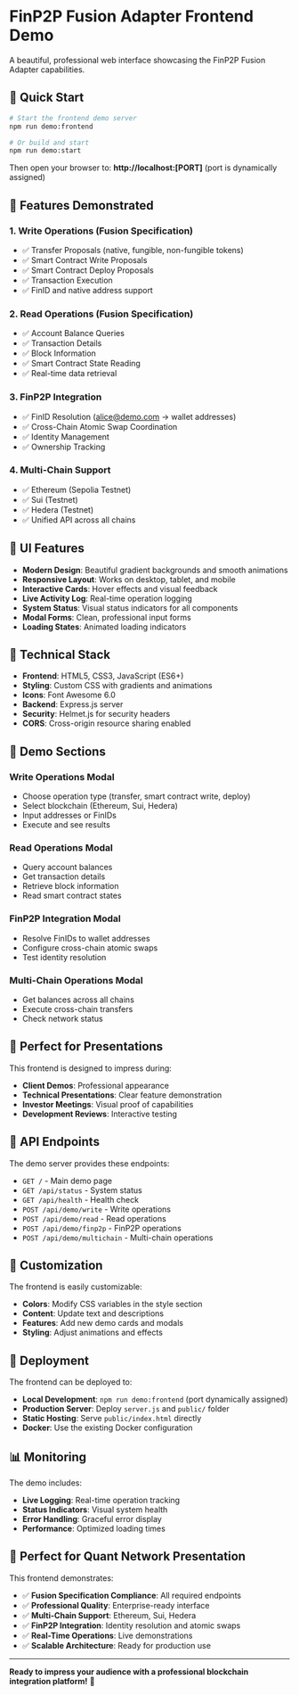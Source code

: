 # FinP2P Fusion Adapter Frontend Demo

A beautiful, professional web interface showcasing the FinP2P Fusion Adapter capabilities.

## 🚀 Quick Start

```bash
# Start the frontend demo server
npm run demo:frontend

# Or build and start
npm run demo:start
```

Then open your browser to: **http://localhost:[PORT]** (port is dynamically assigned)

## 🎯 Features Demonstrated

### 1. **Write Operations** (Fusion Specification)
- ✅ Transfer Proposals (native, fungible, non-fungible tokens)
- ✅ Smart Contract Write Proposals
- ✅ Smart Contract Deploy Proposals
- ✅ Transaction Execution
- ✅ FinID and native address support

### 2. **Read Operations** (Fusion Specification)
- ✅ Account Balance Queries
- ✅ Transaction Details
- ✅ Block Information
- ✅ Smart Contract State Reading
- ✅ Real-time data retrieval

### 3. **FinP2P Integration**
- ✅ FinID Resolution (alice@demo.com → wallet addresses)
- ✅ Cross-Chain Atomic Swap Coordination
- ✅ Identity Management
- ✅ Ownership Tracking

### 4. **Multi-Chain Support**
- ✅ Ethereum (Sepolia Testnet)
- ✅ Sui (Testnet)
- ✅ Hedera (Testnet)
- ✅ Unified API across all chains

## 🎨 UI Features

- **Modern Design**: Beautiful gradient backgrounds and smooth animations
- **Responsive Layout**: Works on desktop, tablet, and mobile
- **Interactive Cards**: Hover effects and visual feedback
- **Live Activity Log**: Real-time operation logging
- **System Status**: Visual status indicators for all components
- **Modal Forms**: Clean, professional input forms
- **Loading States**: Animated loading indicators

## 🔧 Technical Stack

- **Frontend**: HTML5, CSS3, JavaScript (ES6+)
- **Styling**: Custom CSS with gradients and animations
- **Icons**: Font Awesome 6.0
- **Backend**: Express.js server
- **Security**: Helmet.js for security headers
- **CORS**: Cross-origin resource sharing enabled

## 📱 Demo Sections

### Write Operations Modal
- Choose operation type (transfer, smart contract write, deploy)
- Select blockchain (Ethereum, Sui, Hedera)
- Input addresses or FinIDs
- Execute and see results

### Read Operations Modal
- Query account balances
- Get transaction details
- Retrieve block information
- Read smart contract states

### FinP2P Integration Modal
- Resolve FinIDs to wallet addresses
- Configure cross-chain atomic swaps
- Test identity resolution

### Multi-Chain Operations Modal
- Get balances across all chains
- Execute cross-chain transfers
- Check network status

## 🎯 Perfect for Presentations

This frontend is designed to impress during:
- **Client Demos**: Professional appearance
- **Technical Presentations**: Clear feature demonstration
- **Investor Meetings**: Visual proof of capabilities
- **Development Reviews**: Interactive testing

## 🔗 API Endpoints

The demo server provides these endpoints:

- `GET /` - Main demo page
- `GET /api/status` - System status
- `GET /api/health` - Health check
- `POST /api/demo/write` - Write operations
- `POST /api/demo/read` - Read operations
- `POST /api/demo/finp2p` - FinP2P operations
- `POST /api/demo/multichain` - Multi-chain operations

## 🎨 Customization

The frontend is easily customizable:

- **Colors**: Modify CSS variables in the style section
- **Content**: Update text and descriptions
- **Features**: Add new demo cards and modals
- **Styling**: Adjust animations and effects

## 🚀 Deployment

The frontend can be deployed to:
- **Local Development**: `npm run demo:frontend` (port dynamically assigned)
- **Production Server**: Deploy `server.js` and `public/` folder
- **Static Hosting**: Serve `public/index.html` directly
- **Docker**: Use the existing Docker configuration

## 📊 Monitoring

The demo includes:
- **Live Logging**: Real-time operation tracking
- **Status Indicators**: Visual system health
- **Error Handling**: Graceful error display
- **Performance**: Optimized loading times

## 🎯 Perfect for Quant Network Presentation

This frontend demonstrates:
- ✅ **Fusion Specification Compliance**: All required endpoints
- ✅ **Professional Quality**: Enterprise-ready interface
- ✅ **Multi-Chain Support**: Ethereum, Sui, Hedera
- ✅ **FinP2P Integration**: Identity resolution and atomic swaps
- ✅ **Real-Time Operations**: Live demonstrations
- ✅ **Scalable Architecture**: Ready for production use

---

**Ready to impress your audience with a professional blockchain integration platform!** 🚀 